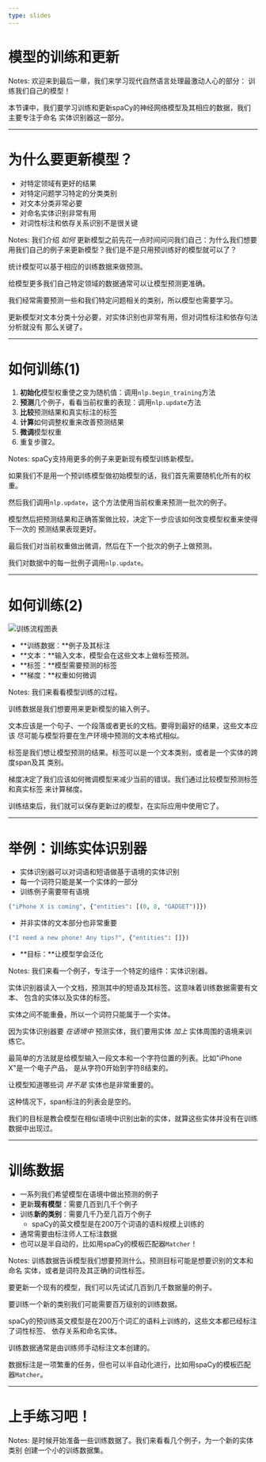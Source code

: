 ```yaml
---
type: slides
---
```


# 模型的训练和更新

Notes: 欢迎来到最后一章，我们来学习现代自然语言处理最激动人心的部分：
训练我们自己的模型！

本节课中，我们要学习训练和更新spaCy的神经网络模型及其相应的数据，我们主要专注于命名
实体识别器这一部分。

---

# 为什么要更新模型？

- 对特定领域有更好的结果
- 对特定问题学习特定的分类类别
- 对文本分类非常必要
- 对命名实体识别非常有用
- 对词性标注和依存关系识别不是很关键

Notes: 我们介绍 _如何_ 更新模型之前先花一点时间问问我们自己：为什么我们想要
用我们自己的例子来更新模型？我们是不是只用预训练好的模型就可以了？

统计模型可以基于相应的训练数据来做预测。

给模型更多我们自己特定领域的数据通常可以让模型预测更准确。

我们经常需要预测一些和我们特定问题相关的类别，所以模型也需要学习。

更新模型对文本分类十分必要，对实体识别也非常有用，但对词性标注和依存句法分析就没有
那么关键了。

---

# 如何训练(1)

1. **初始化**模型权重使之变为随机值：调用`nlp.begin_training`方法
2. **预测**几个例子，看看当前权重的表现：调用`nlp.update`方法
3. **比较**预测结果和真实标注的标签
4. **计算**如何调整权重来改善预测结果
5. **微调**模型权重
6. 重复步骤2。

Notes: spaCy支持用更多的例子来更新现有模型训练新模型。

如果我们不是用一个预训练模型做初始模型的话，我们首先需要随机化所有的权重。

然后我们调用`nlp.update`，这个方法使用当前权重来预测一批次的例子。

模型然后把预测结果和正确答案做比较，决定下一步应该如何改变模型权重来使得下一次的
预测结果表现更好。

最后我们对当前权重做出微调，然后在下一个批次的例子上做预测。

我们对数据中的每一批例子调用`nlp.update`。

---

# 如何训练(2)

<img src="/training.png" alt="训练流程图表" />

- **训练数据：**例子及其标注
- **文本：**输入文本，模型会在这些文本上做标签预测。
- **标签：**模型需要预测的标签
- **梯度：**权重如何微调

Notes: 我们来看看模型训练的过程。

训练数据是我们想要用来更新模型的输入例子。

文本应该是一个句子、一个段落或者更长的文档。要得到最好的结果，这些文本应该
尽可能与模型将要在生产环境中预测的文本格式相似。

标签是我们想让模型预测的结果。标签可以是一个文本类别，或者是一个实体的跨度span及其
类别。

梯度决定了我们应该如何微调模型来减少当前的错误。我们通过比较模型预测标签和真实标签
来计算梯度。

训练结束后，我们就可以保存更新过的模型，在实际应用中使用它了。

---

# 举例：训练实体识别器

- 实体识别器可以对词语和短语做基于语境的实体识别
- 每一个词符只能是某一个实体的一部分
- 训练例子需要带有语境

```python
("iPhone X is coming", {"entities": [(0, 8, "GADGET")]})
```

- 并非实体的文本部分也非常重要

```python
("I need a new phone! Any tips?", {"entities": []})
```

- **目标：**让模型学会泛化

Notes: 我们来看一个例子，专注于一个特定的组件：实体识别器。

实体识别器读入一个文档，预测其中的短语及其标签。这意味着训练数据需要有文本、
包含的实体以及实体的标签。

实体之间不能重叠，所以一个词符只能属于一个实体。

因为实体识别器要 _在语境中_ 预测实体，我们要用实体 _加上_ 实体周围的语境来训练它。

最简单的方法就是给模型输入一段文本和一个字符位置的列表。比如"iPhone X"是一个电子产品，
是从字符0开始到字符8结束的。

让模型知道哪些词 _并不是_ 实体也是非常重要的。

这种情况下，span标注的列表会是空的。

我们的目标是教会模型在相似语境中识别出新的实体，就算这些实体并没有在训练数据中出现过。


---

# 训练数据

- 一系列我们希望模型在语境中做出预测的例子
- 更新**现有模型**：需要几百到几千个例子
- 训练**新的类别**：需要几千乃至几百万个例子
  - spaCy的英文模型是在200万个词语的语料规模上训练的
- 通常需要由标注师人工标注数据
- 也可以是半自动的，比如用spaCy的模板匹配器`Matcher`！

Notes: 训练数据告诉模型我们想要预测什么。预测目标可能是想要识别的文本和命名
实体，或者是词符及其正确的词性标签。

要更新一个现有的模型，我们可以先试试几百到几千数据量的例子。

要训练一个新的类别我们可能需要百万级别的训练数据。

spaCy的预训练英文模型是在200万个词汇的语料上训练的，这些文本都已经标注了词性标签、
依存关系和命名实体。

训练数据通常是由训练师手动标注文本创建的。

数据标注是一项繁重的任务，但也可以半自动化进行，比如用spaCy的模板匹配器`Matcher`。

---

# 上手练习吧！

Notes: 是时候开始准备一些训练数据了。我们来看看几个例子，为一个新的实体类别
创建一个小的训练数据集。
